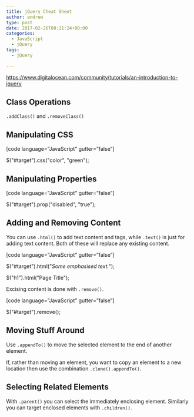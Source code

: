 ```yaml
---
title: jQuery Cheat Sheet
author: andrew
type: post
date: 2017-02-26T08:21:24+00:00
categories:
  - JavaScript
  - jQuery
tags:
  - jQuery

---
```


https://www.digitalocean.com/community/tutorials/an-introduction-to-jquery

## Class Operations

`.addClass()` and `.removeClass()`

## Manipulating CSS

[code language=&#8221;JavaScript&#8221; gutter=&#8221;false&#8221;]
  
$("#target").css("color", "green");
  


## Manipulating Properties

[code language=&#8221;JavaScript&#8221; gutter=&#8221;false&#8221;]
  
$("#target").prop("disabled", "true");
  


## Adding and Removing Content

You can use `.html()` to add text content and tags, while `.text()` is just for adding text content. Both of these will replace any existing content.

[code language=&#8221;JavaScript&#8221; gutter=&#8221;false&#8221;]
  
$("#target").html("<em>Some emphasised text.</em>");
  
$("h1").html("Page Title");
  


Excising content is done with `.remove()`.

[code language=&#8221;JavaScript&#8221; gutter=&#8221;false&#8221;]
  
$("#target").remove();
  


## Moving Stuff Around

Use `.appendTo()` to move the selected element to the end of another element.

If, rather than moving an element, you want to copy an element to a new location then use the combination `.clone().appendTo()`.

## Selecting Related Elements

With `.parent()` you can select the immediately enclosing element. Similarly you can target enclosed elements with `.children()`.
